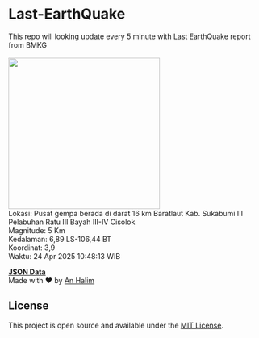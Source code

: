 # Last-EarthQuake
This repo will looking update every 5 minute with Last EarthQuake report from BMKG
<br>
<br>
<img src="undefined" width="300"/>
<br>
Lokasi: Pusat gempa berada di darat 16 km Baratlaut Kab. Sukabumi  III Pelabuhan Ratu III Bayah III-IV Cisolok <br>
Magnitude: 5 Km <br>
Kedalaman: 6,89 LS-106,44 BT <br>
Koordinat: 3,9 <br>
Waktu: 24 Apr 2025 10:48:13 WIB <br>

<a href="./data/data.json">**JSON Data**</a>
<br>
Made with ❤️ by <a href="https://github.com/an-halim">An Halim</a>
## License

This project is open source and available under the [MIT License](LICENSE).
